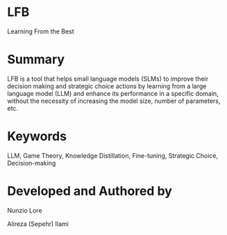 # LFB
Learning From the Best

# Summary
LFB is a tool that helps small language models (SLMs) to improve their decision making and strategic choice actions by learning from a large language model (LLM) and enhance its performance in a specific domain, without the necessity of increasing the model size, number of parameters, etc.

# Keywords
LLM, Game Theory, Knowledge Distillation, Fine-tuning, Strategic Choice, Decision-making

# Developed and Authored by
Nunzio Lore 

Alireza (Sepehr) Ilami
